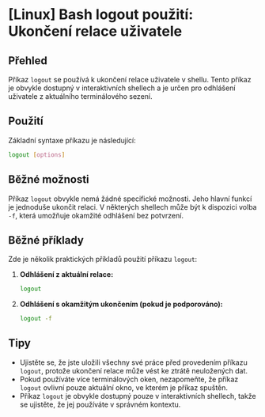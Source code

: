 # [Linux] Bash logout použití: Ukončení relace uživatele

## Přehled
Příkaz `logout` se používá k ukončení relace uživatele v shellu. Tento příkaz je obvykle dostupný v interaktivních shellech a je určen pro odhlášení uživatele z aktuálního terminálového sezení.

## Použití
Základní syntaxe příkazu je následující:

```bash
logout [options]
```

## Běžné možnosti
Příkaz `logout` obvykle nemá žádné specifické možnosti. Jeho hlavní funkcí je jednoduše ukončit relaci. V některých shellech může být k dispozici volba `-f`, která umožňuje okamžité odhlášení bez potvrzení.

## Běžné příklady
Zde je několik praktických příkladů použití příkazu `logout`:

1. **Odhlášení z aktuální relace:**
   ```bash
   logout
   ```

2. **Odhlášení s okamžitým ukončením (pokud je podporováno):**
   ```bash
   logout -f
   ```

## Tipy
- Ujistěte se, že jste uložili všechny své práce před provedením příkazu `logout`, protože ukončení relace může vést ke ztrátě neuložených dat.
- Pokud používáte více terminálových oken, nezapomeňte, že příkaz `logout` ovlivní pouze aktuální okno, ve kterém je příkaz spuštěn.
- Příkaz `logout` je obvykle dostupný pouze v interaktivních shellech, takže se ujistěte, že jej používáte v správném kontextu.